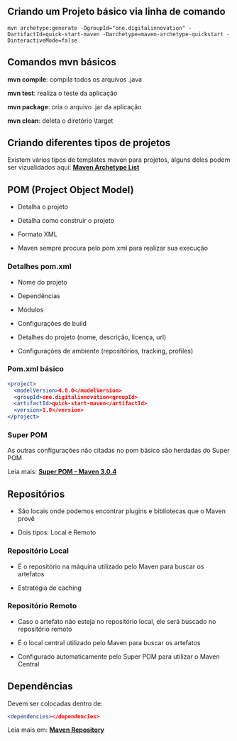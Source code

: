 ## Criando um Projeto básico via linha de comando

````
mvn archetype:generate -DgroupId="one.digitalinnovation" -DartifactId=quick-start-maven -Darchetype=maven-archetype-quickstart -DinteractiveMode=false
````

## Comandos mvn básicos

**mvn compile**: compila todos os arquivos .java

**mvn test**: realiza o teste da aplicação

**mvn package**: cria o arquivo .jar da aplicação

**mvn clean**: deleta o diretório \target

## Criando diferentes tipos de projetos

Existem vários tipos de templates maven para projetos, alguns deles podem ser vizualidados aqui: 
**[Maven Archetype List](https://maven.apache.org/archetypes/)**

## POM (Project Object Model)

* Detalha o projeto

* Detalha como construir o projeto

* Formato XML

* Maven sempre procura pelo pom.xml para realizar sua execução

### Detalhes pom.xml

* Nome do projeto

* Dependências

* Módulos

* Configurações de build

* Detalhes do projeto (nome, descrição, licença, url)

* Configurações de ambiente (repositórios, tracking, profiles)

### Pom.xml básico

``````apache
<project>
  <modelVersion>4.0.0</modelVersion>
  <groupId>one.digitalinnovation<groupId>
  <artifactId>quick-start-maven</artifactId>
  <version>1.0</version>
</project>
``````

### Super POM

As outras configurações não citadas no pom básico são herdadas do Super POM

Leia mais: **[Super POM - Maven 3.0.4](https://maven.apache.org/ref/3.0.4/maven-model-builder/super-pom.html)**

## Repositórios

* São locais onde podemos encontrar plugins e bibliotecas que o Maven provê

* Dois tipos: Local e Remoto

### Repositório Local

* É o repositório na máquina utilizado pelo Maven para buscar os artefatos

* Estratégia de caching

### Repositório Remoto

* Caso o artefato não esteja no repositório local, ele será buscado no repositório remoto

* É o local central utilizado pelo Maven para buscar os artefatos

* Configurado automaticamente pelo Super POM para utilizar o Maven Central

## Dependências

Devem ser colocadas dentro de:
``````apache
<dependencies></dependencies>
``````

Leia mais em: **[Maven Repository](https://mvnrepository.com/)**

##